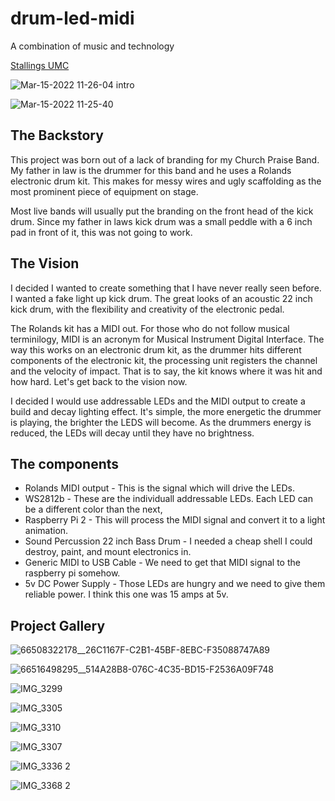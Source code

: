 # drum-led-midi
A combination of music and technology

[Stallings UMC](https://youtu.be/IWWZYP6lm0k?t=2301)


![Mar-15-2022 11-26-04 intro](https://user-images.githubusercontent.com/14132880/158412579-d31e6254-504b-4131-868d-cd07d765ea66.gif)


![Mar-15-2022 11-25-40](https://user-images.githubusercontent.com/14132880/158412607-91cabe65-a40e-46fe-b77a-7616e1f43e2f.gif)


## The Backstory
This project was born out of a lack of branding for my Church Praise Band. My father in law is the drummer for this band and he uses a Rolands electronic drum kit.
This makes for messy wires and ugly scaffolding as the most prominent piece of equipment on stage.

Most live bands will usually put the branding on the front head of the kick drum. Since my father in laws kick drum was a small peddle with a 6 inch pad in front of it,
this was not going to work.


## The Vision
I decided I wanted to create something that I have never really seen before. I wanted a fake light up kick drum. The great looks of an acoustic 22 inch kick drum,
with the flexibility and creativity of the electronic pedal.

The Rolands kit has a MIDI out. For those who do not follow musical terminilogy, MIDI is an acronym for Musical Instrument Digital Interface.
The way this works on an electronic drum kit, as the drummer hits different components of the electronic kit, the processing unit registers the channel and the velocity of impact.
That is to say, the kit knows where it was hit and how hard. Let's get back to the vision now.

I decided I would use addressable LEDs and the MIDI output to create a build and decay lighting effect. It's simple, the more energetic the drummer is playing, the brighter the LEDS will become.
As the drummers energy is reduced, the LEDs will decay until they have no brightness.

## The components
- Rolands MIDI output - This is the signal which will drive the LEDs.
- WS2812b - These are the individuall addressable LEDs. Each LED can be a different color than the next,
- Raspberry Pi 2 - This will process the MIDI signal and convert it to a light animation.
- Sound Percussion 22 inch Bass Drum - I needed a cheap shell I could destroy, paint, and mount electronics in.
- Generic MIDI to USB Cable - We need to get that MIDI signal to the raspberry pi somehow.
- 5v DC Power Supply - Those LEDs are hungry and we need to give them reliable power. I think this one was 15 amps at 5v.

## Project Gallery

![66508322178__26C1167F-C2B1-45BF-8EBC-F35088747A89](https://user-images.githubusercontent.com/14132880/158407315-b74e03a1-e955-4dd1-acf9-1476560de0b0.JPG)

![66516498295__514A28B8-076C-4C35-BD15-F2536A09F748](https://user-images.githubusercontent.com/14132880/158407323-5db7b412-e7de-457d-b73a-decac59e16fc.JPG)

![IMG_3299](https://user-images.githubusercontent.com/14132880/158407331-9c380102-b8b1-4915-aee5-b95857f1a10d.JPG)

![IMG_3305](https://user-images.githubusercontent.com/14132880/158407304-382c87be-7022-411a-9da4-74156efa0d21.JPG)

![IMG_3310](https://user-images.githubusercontent.com/14132880/158407337-da69cf93-5f1e-4d7c-8615-bc415d8a927b.JPG)

![IMG_3307](https://user-images.githubusercontent.com/14132880/158407343-196ad80a-c031-4dff-96f3-5eec52a23133.JPG)

![IMG_3336 2](https://user-images.githubusercontent.com/14132880/158407913-25d1c6a8-3464-4713-9c47-b1f8a49be0b1.JPG)

![IMG_3368 2](https://user-images.githubusercontent.com/14132880/158407925-317c71c6-0bc7-4ceb-8a27-ac5901e95e50.PNG)
